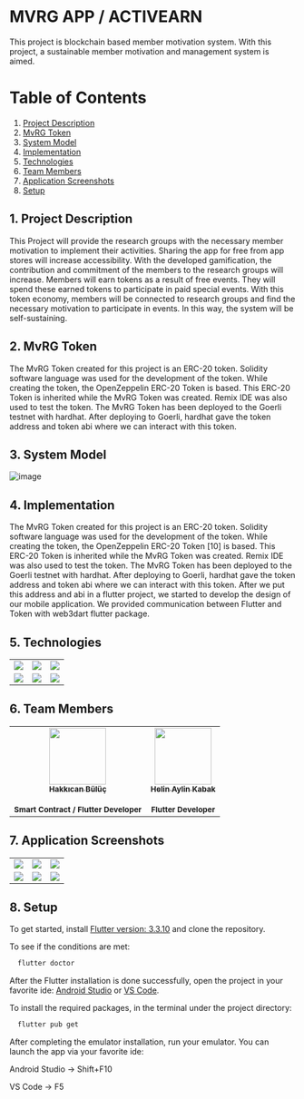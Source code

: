 # MVRG APP / ACTIVEARN 
This project is blockchain based member motivation system. With this project, a sustainable member motivation and management system is aimed.

# Table of Contents
1. [ Project Description ](#ProjectDescription)
2. [ MvRG Token ](#MvRGToken)
3. [ System Model ](#SystemModel)
4. [ Implementation ](#Implementation)
5. [ Technologies ](#Technologies)
6. [ Team Members ](#TeamMembers)
7. [ Application Screenshots ](#Appss)
8. [ Setup ](#Setup)

<a name="ProjectDescription"></a>
## 1. Project Description
This Project will provide the research groups with the necessary member motivation to implement their activities. Sharing the app for free from app stores will increase accessibility. With the developed gamification, the contribution and commitment of the members to the research groups will increase. Members will earn tokens as a result of free events. They will spend these earned tokens to participate in paid special events. With this token economy, members will be connected to research groups and find the necessary motivation to participate in events. In this way, the system will be self-sustaining.

<a name="MvRGToken"></a>
## 2. MvRG Token
The MvRG Token created for this project is an ERC-20 token. Solidity software language was used for the development of the token. While creating the token, the OpenZeppelin ERC-20 Token is based. This ERC-20 Token is inherited while the MvRG Token was created. Remix IDE was also used to test the token. The MvRG Token has been deployed to the Goerli testnet with hardhat. After deploying to Goerli, hardhat gave the token address and token abi where we can interact with this token.

<a name="SystemModel"></a>
## 3. System Model

  ![image](https://github.com/MrBuluc/mvrg_app/assets/80323601/3af4bd2f-2632-45aa-8b54-cd6249c331db)

<a name="Implementation"></a>
## 4. Implementation
The MvRG Token created for this project is an ERC-20 token. Solidity software language was used for the development of the token. While creating the token, the OpenZeppelin ERC-20 Token [10] is based. This ERC-20 Token is inherited while the MvRG Token was created. Remix IDE was also used to test the token. The MvRG Token has been deployed to the Goerli testnet with hardhat. After deploying to Goerli, hardhat gave the token address and token abi where we can interact with this token. After we put this address and abi in a flutter project, we started to develop the design of our mobile application. We provided communication between Flutter and Token with web3dart flutter package.
<a name="Technologies"></a>
## 5. Technologies

<table style"float:right;">  
  <tr>  
    <td><img src="https://github.com/MrBuluc/mvrg_app/assets/80323601/dc8d4acc-01ec-47ba-b8e4-0a2fd5933786"/></td>
    <td><img src="https://github-production-user-asset-6210df.s3.amazonaws.com/80323601/246691066-f9215bf2-4a97-4605-8d5a-20fdd44b8f2f.png"></td>  
    <td><img src="https://github.com/MrBuluc/mvrg_app/assets/80323601/a5f756e1-2476-43a6-8b4c-1af2aa4d723d"/></td>  
  </tr>  
  <tr>  
    <td><img src="https://github.com/MrBuluc/mvrg_app/assets/80323601/453a12b6-5f09-438d-84b4-750c1128e3a0"/></td>  
    <td><img src="https://github.com/MrBuluc/mvrg_app/assets/80323601/98d253a3-b805-4ed1-844f-6ad91e788562"/></td>  
    <td><img src="https://github.com/MrBuluc/mvrg_app/assets/80323601/165e071a-5764-4c31-8690-4e93073c1483"/></td>  
  </tr>  
</table>

<a name="TeamMembers"></a>
## 6. Team Members
<table>
        <td align="center"><a href="https://github.com/MrBuluc"><img src="https://avatars.githubusercontent.com/u/43816007?s=400&u=d645bffeec22057c3b52ef818900fd7bdcc19eb0&v=4" width="100px;" alt=""/><br/><sub><b>Hakkıcan Bülüç</b></sub></a><br/><br/><sub><b>Smart Contract / Flutter Developer</b></sub></a><br/></a></td>
        <td align="center"><a href="https://github.com/helinkabak"><img src="https://avatars.githubusercontent.com/u/80323601?v=4" width="100px;" alt=""/><br/><sub><b>Helin Aylin Kabak</b></sub></a><br/><br/><sub><b>Flutter Developer</b></sub></a><br/></a></td>
</table>

<a name="Appss"></a>
## 7. Application Screenshots

<table style"float:right;">  
  <tr>  
    <td><img src="https://github.com/MrBuluc/mvrg_app/assets/80323601/00cf6620-0928-4060-8a07-e45e6faacdb6"/></td>
    <td><img src="https://github.com/MrBuluc/mvrg_app/assets/80323601/6ff896e1-65f3-4c15-a976-bb31be6e9df4"></td>  
    <td><img src="https://github.com/MrBuluc/mvrg_app/assets/80323601/fa85bb36-ddeb-4c7f-95ed-9c71c32256bc"/></td>  
  </tr>  
  <tr>  
    <td><img src="https://github.com/MrBuluc/mvrg_app/assets/80323601/901300a2-9d66-4c8a-ad2d-6e0e1d7f1ec0"/></td>  
    <td><img src="https://github.com/MrBuluc/mvrg_app/assets/80323601/9b94458c-88bc-4dd1-b219-9867a1545381"/></td>  
    <td><img src="https://github.com/MrBuluc/mvrg_app/assets/80323601/fadf4512-e262-431d-a3d4-3d2ad2162aa2"/></td>  
  </tr>  
</table>

<a name="Setup"></a>
## 8. Setup

To get started, install [Flutter version: 3.3.10](https://docs.flutter.dev/release/archive?tab=windows) and clone the repository.

To see if the conditions are met:
```bash
  flutter doctor
```

After the Flutter installation is done successfully, open the project in your favorite ide: [Android Studio](https://developer.android.com/studio) or [VS Code](https://code.visualstudio.com/download).

To install the required packages, in the terminal under the project directory:
```bash
  flutter pub get
```

After completing the emulator installation, run your emulator. You can launch the app via your favorite ide:

Android Studio -> Shift+F10

VS Code -> F5
